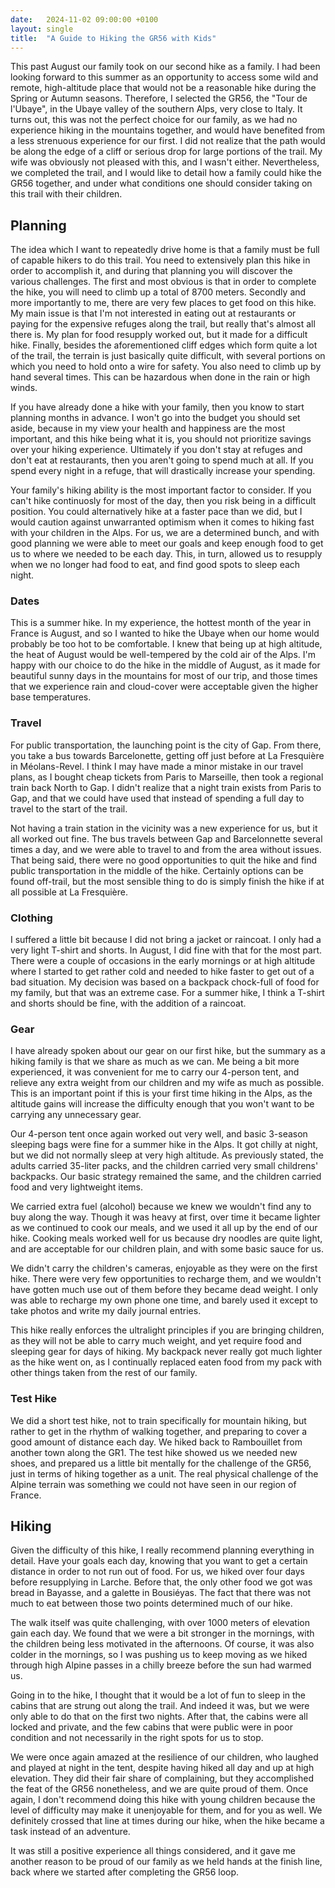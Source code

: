 ```yaml
---
date:   2024-11-02 09:00:00 +0100
layout: single
title:  "A Guide to Hiking the GR56 with Kids"
---
```

This past August our family took on our second hike as a family. I had been looking forward to this summer as an opportunity to access some wild and remote, high-altitude place that would not be a reasonable hike during the Spring or Autumn seasons. Therefore, I selected the GR56, the "Tour de l'Ubaye", in the Ubaye valley of the southern Alps, very close to Italy. It turns out, this was not the perfect choice for our family, as we had no experience hiking in the mountains together, and would have benefited from a less strenuous experience for our first. I did not realize that the path would be along the edge of a cliff or serious drop for large portions of the trail. My wife was obviously not pleased with this, and I wasn't either. Nevertheless, we completed the trail, and I would like to detail how a family could hike the GR56 together, and under what conditions one should consider taking on this trail with their children.

## Planning

The idea which I want to repeatedly drive home is that a family must be full of capable hikers to do this trail. You need to extensively plan this hike in order to accomplish it, and during that planning you will discover the various challenges. The first and most obvious is that in order to complete the hike, you will need to climb up a total of 8700 meters. Secondly and more importantly to me, there are very few places to get food on this hike. My main issue is that I'm not interested in eating out at restaurants or paying for the expensive refuges along the trail, but really that's almost all there is. My plan for food resupply worked out, but it made for a difficult hike. Finally, besides the aforementioned cliff edges which form quite a lot of the trail, the terrain is just basically quite difficult, with several portions on which you need to hold onto a wire for safety. You also need to climb up by hand several times. This can be hazardous when done in the rain or high winds.

If you have already done a hike with your family, then you know to start planning months in advance. I won't go into the budget you should set aside, because in my view your health and happiness are the most important, and this hike being what it is, you should not prioritize savings over your hiking experience. Ultimately if you don't stay at refuges and don't eat at restaurants, then you aren't going to spend much at all. If you spend every night in a refuge, that will drastically increase your spending.

Your family's hiking ability is the most important factor to consider. If you can't hike continuosly for most of the day, then you risk being in a difficult position. You could alternatively hike at a faster pace than we did, but I would caution against unwarranted optimism when it comes to hiking fast with your children in the Alps. For us, we are a determined bunch, and with good planning we were able to meet our goals and keep enough food to get us to where we needed to be each day. This, in turn, allowed us to resupply when we no longer had food to eat, and find good spots to sleep each night.

### Dates

This is a summer hike. In my experience, the hottest month of the year in France is August, and so I wanted to hike the Ubaye when our home would probably be too hot to be comfortable. I knew that being up at high altitude, the heat of August would be well-tempered by the cold air of the Alps. I'm happy with our choice to do the hike in the middle of August, as it made for beautiful sunny days in the mountains for most of our trip, and those times that we experience rain and cloud-cover were acceptable given the higher base temperatures.

### Travel

For public transportation, the launching point is the city of Gap. From there, you take a bus towards Barcelonette, getting off just before at La Fresquière in Méolans-Revel. I think I may have made a minor mistake in our travel plans, as I bought cheap tickets from Paris to Marseille, then took a regional train back North to Gap. I didn't realize that a night train exists from Paris to Gap, and that we could have used that instead of spending a full day to travel to the start of the trail.

Not having a train station in the vicinity was a new experience for us, but it all worked out fine. The bus travels between Gap and Barcelonnette several times a day, and we were able to travel to and from the area without issues. That being said, there were no good opportunities to quit the hike and find public transportation in the middle of the hike. Certainly options can be found off-trail, but the most sensible thing to do is simply finish the hike if at all possible at La Fresquière.

### Clothing

I suffered a little bit because I did not bring a jacket or raincoat. I only had a very light T-shirt and shorts. In August, I did fine with that for the most part. There were a couple of occasions in the early mornings or at high altitude where I started to get rather cold and needed to hike faster to get out of a bad situation. My decision was based on a backpack chock-full of food for my family, but that was an extreme case. For a summer hike, I think a T-shirt and shorts should be fine, with the addition of a raincoat.

### Gear

I have already spoken about our gear on our first hike, but the summary as a hiking family is that we share as much as we can. Me being a bit more experienced, it was convenient for me to carry our 4-person tent, and relieve any extra weight from our children and my wife as much as possible. This is an important point if this is your first time hiking in the Alps, as the altitude gains will increase the difficulty enough that you won't want to be carrying any unnecessary gear.

Our 4-person tent once again worked out very well, and basic 3-season sleeping bags were fine for a summer hike in the Alps. It got chilly at night, but we did not normally sleep at very high altitude. As previously stated, the adults carried 35-liter packs, and the children carried very small childrens' backpacks. Our basic strategy remained the same, and the children carried food and very lightweight items.

We carried extra fuel (alcohol) because we knew we wouldn't find any to buy along the way. Though it was heavy at first, over time it became lighter as we continued to cook our meals, and we used it all up by the end of our hike. Cooking meals worked well for us because dry noodles are quite light, and are acceptable for our children plain, and with some basic sauce for us.

We didn't carry the children's cameras, enjoyable as they were on the first hike. There were very few opportunities to recharge them, and we wouldn't have gotten much use out of them before they became dead weight. I only was able to recharge my own phone one time, and barely used it except to take photos and write my daily journal entries.

This hike really enforces the ultralight principles if you are bringing children, as they will not be able to carry much weight, and yet require food and sleeping gear for days of hiking. My backpack never really got much lighter as the hike went on, as I continually replaced eaten food from my pack with other things taken from the rest of our family.

### Test Hike

We did a short test hike, not to train specifically for mountain hiking, but rather to get in the rhythm of walking together, and preparing to cover a good amount of distance each day. We hiked back to Rambouillet from another town along the GR1. The test hike showed us we needed new shoes, and prepared us a little bit mentally for the challenge of the GR56, just in terms of hiking together as a unit. The real physical challenge of the Alpine terrain was something we could not have seen in our region of France.

## Hiking

Given the difficulty of this hike, I really recommend planning everything in detail. Have your goals each day, knowing that you want to get a certain distance in order to not run out of food. For us, we hiked over four days before resupplying in Larche. Before that, the only other food we got was bread in Bayasse, and a galette in Bousiéyas. The fact that there was not much to eat between those two points determined much of our hike.

The walk itself was quite challenging, with over 1000 meters of elevation gain each day. We found that we were a bit stronger in the mornings, with the children being less motivated in the afternoons. Of course, it was also colder in the mornings, so I was pushing us to keep moving as we hiked through high Alpine passes in a chilly breeze before the sun had warmed us.

Going in to the hike, I thought that it would be a lot of fun to sleep in the cabins that are strung out along the trail. And indeed it was, but we were only able to do that on the first two nights. After that, the cabins were all locked and private, and the few cabins that were public were in poor condition and not necessarily in the right spots for us to stop.

We were once again amazed at the resilience of our children, who laughed and played at night in the tent, despite having hiked all day and up at high elevation. They did their fair share of complaining, but they accomplished the feat of the GR56 nonetheless, and we are quite proud of them. Once again, I don't recommend doing this hike with young children because the level of difficulty may make it unenjoyable for them, and for you as well. We definitely crossed that line at times during our hike, when the hike became a task instead of an adventure.

It was still a positive experience all things considered, and it gave me another reason to be proud of our family as we held hands at the finish line, back where we started after completing the GR56 loop.